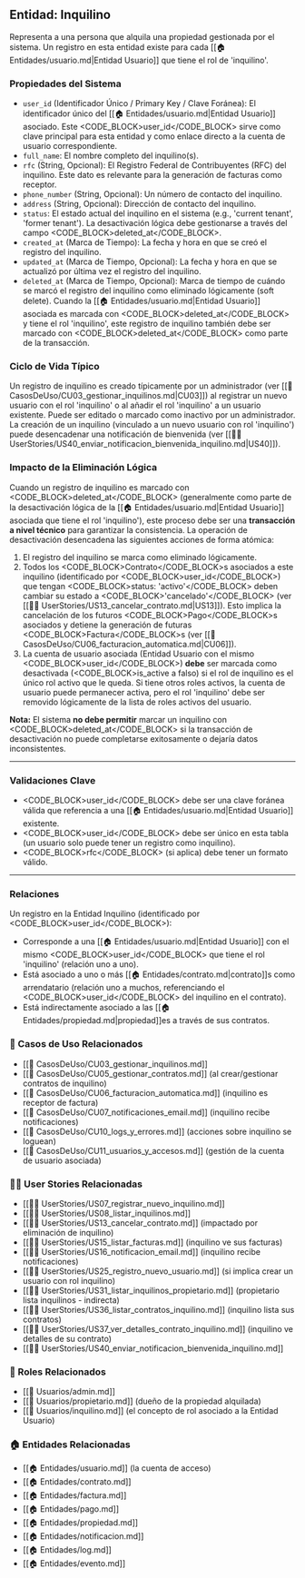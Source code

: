 ## Entidad: Inquilino

Representa a una persona que alquila una propiedad gestionada por el sistema. Un registro en esta entidad existe para cada [[🏠 Entidades/usuario.md|Entidad Usuario]] que tiene el rol de 'inquilino'.

### Propiedades del Sistema

- `user_id` (Identificador Único / Primary Key / Clave Foránea): El identificador único del [[🏠 Entidades/usuario.md|Entidad Usuario]] asociado. Este <CODE_BLOCK>user_id</CODE_BLOCK> sirve como clave principal para esta entidad y como enlace directo a la cuenta de usuario correspondiente.
- `full_name`: El nombre completo del inquilino(s).
- `rfc` (String, Opcional): El Registro Federal de Contribuyentes (RFC) del inquilino. Este dato es relevante para la generación de facturas como receptor.
- `phone_number` (String, Opcional): Un número de contacto del inquilino.
- `address` (String, Opcional): Dirección de contacto del inquilino.
- `status`: El estado actual del inquilino en el sistema (e.g., 'current tenant', 'former tenant'). La desactivación lógica debe gestionarse a través del campo <CODE_BLOCK>deleted_at</CODE_BLOCK>.
- `created_at` (Marca de Tiempo): La fecha y hora en que se creó el registro del inquilino.
- `updated_at` (Marca de Tiempo, Opcional): La fecha y hora en que se actualizó por última vez el registro del inquilino.
- `deleted_at` (Marca de Tiempo, Opcional): Marca de tiempo de cuándo se marcó el registro del inquilino como eliminado lógicamente (soft delete). Cuando la [[🏠 Entidades/usuario.md|Entidad Usuario]] asociada es marcada con <CODE_BLOCK>deleted_at</CODE_BLOCK> y tiene el rol 'inquilino', este registro de inquilino también debe ser marcado con <CODE_BLOCK>deleted_at</CODE_BLOCK> como parte de la transacción.

### Ciclo de Vida Típico

Un registro de inquilino es creado típicamente por un administrador (ver [[📄 CasosDeUso/CU03_gestionar_inquilinos.md|CU03]]) al registrar un nuevo usuario con el rol 'inquilino' o al añadir el rol 'inquilino' a un usuario existente. Puede ser editado o marcado como inactivo por un administrador. La creación de un inquilino (vinculado a un nuevo usuario con rol 'inquilino') puede desencadenar una notificación de bienvenida (ver [[🧑‍💻 UserStories/US40_enviar_notificacion_bienvenida_inquilino.md|US40]]).

### Impacto de la Eliminación Lógica

Cuando un registro de inquilino es marcado con <CODE_BLOCK>deleted_at</CODE_BLOCK> (generalmente como parte de la desactivación lógica de la [[🏠 Entidades/usuario.md|Entidad Usuario]] asociada que tiene el rol 'inquilino'), este proceso debe ser una **transacción a nivel técnico** para garantizar la consistencia. La operación de desactivación desencadena las siguientes acciones de forma atómica:

1.  El registro del inquilino se marca como eliminado lógicamente.
2.  Todos los <CODE_BLOCK>Contrato</CODE_BLOCK>s asociados a este inquilino (identificado por <CODE_BLOCK>user_id</CODE_BLOCK>) que tengan <CODE_BLOCK>status: \'activo\'</CODE_BLOCK> deben cambiar su estado a <CODE_BLOCK>\'cancelado\'</CODE_BLOCK> (ver [[🧑‍💻 UserStories/US13_cancelar_contrato.md|US13]]). Esto implica la cancelación de los futuros <CODE_BLOCK>Pago</CODE_BLOCK>s asociados y detiene la generación de futuras <CODE_BLOCK>Factura</CODE_BLOCK>s (ver [[📄 CasosDeUso/CU06_facturacion_automatica.md|CU06]]).
3.  La cuenta de usuario asociada (Entidad Usuario con el mismo <CODE_BLOCK>user_id</CODE_BLOCK>) **debe** ser marcada como desactivada (<CODE_BLOCK>is_active</CODE> a falso) si el rol de inquilino es el único rol activo que le queda. Si tiene otros roles activos, la cuenta de usuario puede permanecer activa, pero el rol 'inquilino' debe ser removido lógicamente de la lista de roles activos del usuario.

**Nota:** El sistema **no debe permitir** marcar un inquilino con <CODE_BLOCK>deleted_at</CODE_BLOCK> si la transacción de desactivación no puede completarse exitosamente o dejaría datos inconsistentes.

---

### Validaciones Clave

- <CODE_BLOCK>user_id</CODE_BLOCK> debe ser una clave foránea válida que referencia a una [[🏠 Entidades/usuario.md|Entidad Usuario]] existente.
- <CODE_BLOCK>user_id</CODE_BLOCK> debe ser único en esta tabla (un usuario solo puede tener un registro como inquilino).
- <CODE_BLOCK>rfc</CODE_BLOCK> (si aplica) debe tener un formato válido.

---

### Relaciones

Un registro en la Entidad Inquilino (identificado por <CODE_BLOCK>user_id</CODE_BLOCK>):

- Corresponde a una [[🏠 Entidades/usuario.md|Entidad Usuario]] con el mismo <CODE_BLOCK>user_id</CODE_BLOCK> que tiene el rol 'inquilino' (relación uno a uno).
- Está asociado a uno o más [[🏠 Entidades/contrato.md|contrato]]s como arrendatario (relación uno a muchos, referenciando el <CODE_BLOCK>user_id</CODE_BLOCK> del inquilino en el contrato).
- Está indirectamente asociado a las [[🏠 Entidades/propiedad.md|propiedad]]es a través de sus contratos.

### 🔁 Casos de Uso Relacionados
- [[📄 CasosDeUso/CU03_gestionar_inquilinos.md]]
- [[📄 CasosDeUso/CU05_gestionar_contratos.md]] (al crear/gestionar contratos de inquilino)
- [[📄 CasosDeUso/CU06_facturacion_automatica.md]] (inquilino es receptor de factura)
- [[📄 CasosDeUso/CU07_notificaciones_email.md]] (inquilino recibe notificaciones)
- [[📄 CasosDeUso/CU10_logs_y_errores.md]] (acciones sobre inquilino se loguean)
- [[📄 CasosDeUso/CU11_usuarios_y_accesos.md]] (gestión de la cuenta de usuario asociada)

### 🧑‍💻 User Stories Relacionadas
- [[🧑‍💻 UserStories/US07_registrar_nuevo_inquilino.md]]
- [[🧑‍💻 UserStories/US08_listar_inquilinos.md]]
- [[🧑‍💻 UserStories/US13_cancelar_contrato.md]] (impactado por eliminación de inquilino)
- [[🧑‍💻 UserStories/US15_listar_facturas.md]] (inquilino ve sus facturas)
- [[🧑‍💻 UserStories/US16_notificacion_email.md]] (inquilino recibe notificaciones)
- [[🧑‍💻 UserStories/US25_registro_nuevo_usuario.md]] (si implica crear un usuario con rol inquilino)
- [[🧑‍💻 UserStories/US31_listar_inquilinos_propietario.md]] (propietario lista inquilinos - indirecta)
- [[🧑‍💻 UserStories/US36_listar_contratos_inquilino.md]] (inquilino lista sus contratos)
- [[🧑‍💻 UserStories/US37_ver_detalles_contrato_inquilino.md]] (inquilino ve detalles de su contrato)
- [[🧑‍💻 UserStories/US40_enviar_notificacion_bienvenida_inquilino.md]]

### 👥 Roles Relacionados
- [[👥 Usuarios/admin.md]]
- [[👥 Usuarios/propietario.md]] (dueño de la propiedad alquilada)
- [[👥 Usuarios/inquilino.md]] (el concepto de rol asociado a la Entidad Usuario)

### 🏠 Entidades Relacionadas
- [[🏠 Entidades/usuario.md]] (la cuenta de acceso)
- [[🏠 Entidades/contrato.md]]
- [[🏠 Entidades/factura.md]]
- [[🏠 Entidades/pago.md]]
- [[🏠 Entidades/propiedad.md]]
- [[🏠 Entidades/notificacion.md]]
- [[🏠 Entidades/log.md]]
- [[🏠 Entidades/evento.md]]
